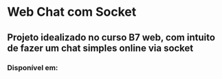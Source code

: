 # Web Chat com Socket

## Projeto idealizado no curso B7 web, com intuito de fazer um chat simples online via socket

### Disponível em: 
